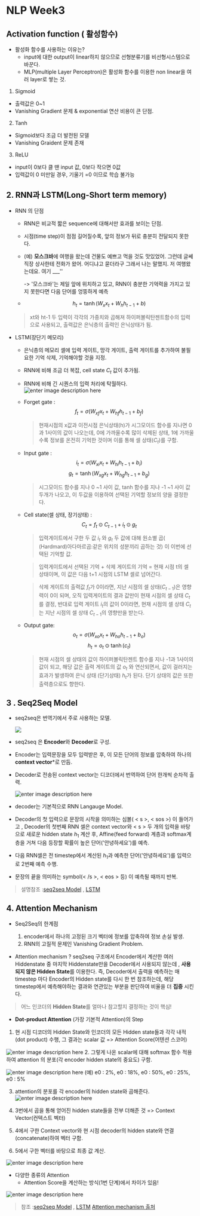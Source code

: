 # NLP Week3
 ## Activation function ( 활성함수)
 - 활성화 함수를 사용하는 이유는?
	 - input에 대한 output이 linear하지 않으므로 선형분류기를 비선형시스템으로 바꾼다.
	 - MLP(multiple Layer Perceptron)은 활성화 함수를 이용한 non linear을 여러 layer로 쌓는 것.
1. Sigmoid
- 출력값은 0~1
- Vanishing Gradient 문제 & exponential 연산 비용이 큰 단점.
2. Tanh
- Sigmoid보다 조금 더 발전된 모델
-  Vanishing Graident 문제 존재
3. ReLU
- input이 0보다 클 땐 input 값, 0보다 작으면 0값
- 입력값이 0 미만일 경우, 기울기 =0 이므로 학습 불가능
## 2.  RNN과 LSTM(Long-Short term memory)
- RNN 의 단점
	- RNN은 비교적 짧은 sequence에 대해서만 효과를 보이는 단점.
	- 시점(time step)이 점점 길어질수록, 앞의 정보가 뒤로 충분히 전달되지 못한다.
	- (예) **모스크바**에 여행을 왔는데 건물도 예쁘고 먹을 것도 맛있었어. 그런데 글쎄 직장 상사한테 전화가 왔어. 어디냐고 묻더라구 그래서 나는 말했지. 저 여행왔는데요. 여기 ___'' 
	
		->  '모스크바'는 제일 앞에 위치하고 있고, RNN이 충분한 기억력을 가지고 있지 못한다면 다음 단어를 엉뚱하게 예측
	- $$h_{t}=\tanh\left (  W_{x}x_{t}+W_{h}h_{t-1}+b \right )$$
	 > xt와 ht-1 두 입력이 각각의 가중치와 곱해져 하이퍼볼릭탄젠트함수의 입력으로 사용되고, 출력값은 은닉층의 출력인 은닉상태가 됨.

 - LSTM(장단기 메모리)
	 - 은닉층의 메모리 셀에 입력 게이트, 망각 게이트, 출력 게이트를 추가하여 불필요한 기억 삭제, 기억해야할 것을 지정.
	- RNN에 비해 조금 더 복잡, cell state $C_{t}$ 값이 추가됨.
	- RNN에 비해 긴 시퀀스의 입력 처리에 탁월하다. 
	![enter image description here](https://wikidocs.net/images/page/22888/vaniila_rnn_and_different_lstm_ver2.PNG)

	- Forget gate : 
	$$ f_{t}=\sigma \left ( W_{xf}x_{t}+ W_{hf}h_{t-1} + b_{f}\right ) $$
		> 현재시점의 x값과 이전시점 은닉상태(h)가 시그모이드 함수를 지나면 0과 1사이의 값이 나오는데, 0에 가까울수록 많이 삭제된 상태, 1에 가까울 수록 정보를 온전히 기억한 것이며 이를 통해 셀 상태($C_{t}$)를 구함.
	- Input gate :   
		$$i_{t}=\sigma \left ( W_{xi}x_{t}+ W_{hi}h_{t-1} + b_{i}\right )$$
		$$g_{t}=\tanh  \left ( W_{xg}x_{t}+ W_{hg}h_{t-1} + b_{g}\right)$$
	  > 시그모이드 함수를 지나 0 ~1 사이 값, tanh 함수를 지나 -1 ~1 사이 값 두개가 나오고, 이 두값을 이용하여 선택된 기억할 정보의 양을 결정한다.
	- Cell state(셀 상태, 장기상태) :   $$C_{t}=f_{t}\odot C_{t-1}+ i_{t}\odot g_{t}$$
	  >입력게이트에서 구한 두 값 $i_{t}$ 와 $g_{t}$ 두 값에 대해 원소별 곱( (Hardmard)아다마르곱:같은 위치의 성분끼리 곱하는 것) 이 이번에 선택된 기억할 값.
	  
	   >입력게이트에서 선택된 기억 + 삭제 게이트의 기억 = 현재 시점 t의 셀 상태이며, 
	   이 값은 다음 t+1 시점의 LSTM 셀로 넘어간다.

		>삭제 게이트의 출력값 $f_{t}$가 0이라면, 지난 시점의 셀 상태($C_{t-1}$)은 영향력이 0이 되며, 오직 입력게이트의 결과 값만이 현재 시점의 셀 상태 $C_{t}$를 결정, 반대로 입력 게이트 $i_{t}$의 값이 0이라면, 현재 시점의 셀 상태  $C_{t}$는 지난 시점의 셀 상태 $C_{t-1}$의 영향만을 받는다.
	   
	- Output gate: 
	$$ o_{t}=\sigma  \left ( W_{xo}x_{t}+ W_{ho}h_{t-1} + b_{o}\right )$$
	$$h_{t}= o_{t} \odot\tanh(c_{t})$$
		> 현재 시점의 셀 상태의 값이 하이퍼볼릭탄젠트 함수를 지나 -1과 1사이의 값이 되고, 해당 값은 출력 게이트의 값 $o_{t}$ 와 연산되면서, 값이 걸러지는 효과가 발생하여 은닉 상태 (단기상태) $h_{t}$가 된다. 단기 상태의 값은 또한 출력층으로도 향한다.

## 3 . Seq2Seq Model
-  seq2seq은 번역기에서 주로 사용하는 모델.
 
   ![](https://wikidocs.net/images/page/24996/%EC%8B%9C%ED%80%80%EC%8A%A4%ED%88%AC%EC%8B%9C%ED%80%80%EC%8A%A4.PNG)
	
- 	seq2seq 은 **Encoder**와 **Decoder**로 구성.
- Encoder는 입력문장을 모두 입력받은 후, 이 모든 단어의 정보를 압축하여 하나의 **context vector***로 만듬.
- Decoder로 전송된 context vector는 디코더에서 번역하여 단어 한개씩 순차적 출력.

  ![enter image description here](https://mblogthumb-phinf.pstatic.net/MjAyMDAxMjVfMTgz/MDAxNTc5ODgzODgxOTY4.9mZGRV9J_yzovNJzQ5gI03lyJvtUSlq2hDVkOaZB_Q0g.z_GZNj_cL2WJkk0YcwWSPFwSv0lb-FPzsGPL2GUzyvEg.PNG.sooftware/image.png?type=w800)

- decoder는 기본적으로 RNN Langauge Model.
- Decoder의 첫 입력으로 문장의 시작을 의미하는 심볼( < s >, < sos >) 이 들어가고 , Decoder의 첫번째 RNN 셀은 context vector와 < s > 두 개의 입력을 바탕으로 새로운 hidden state $h_{1}$ 계산 후, Affine(feed forward) 계층과 softmax계층을 거쳐 다음 등장할 확률이 높은 단어('안녕하세요')를 예측.
- 다음 RNN셀은 전 timestep에서 계산된 $h_{1}$과 예측한 단어('안녕하세요')를 입력으로 2번째 예측 수행.
- 문장의 끝을 의미하는 symbol(< /s >, < eos > 등) 이 예측될 때까지 반복.
> 설명참조 :[seq2seq Model](https://m.blog.naver.com/PostView.nhn?blogId=sooftware&logNo=221784419691&proxyReferer=https://www.google.com/)
, [LSTM](https://wikidocs.net/45101)

## 4. Attention Mechanism
 - Seq2Seq의 한계점
	 1. encoder에서 하나의 고정된 크기 벡터에 정보를 압축하여 정보 손실 발생.
	 2.  RNN의 고질적 문제인 Vanishing Gradient Problem.
	 
- Attention mechanism ?
	seq2seq 구조에서 Encoder에서 계산한 여러 Hiddenstate 중 마지막 Hiddenstate만을 Decoder에서 사용되지 않는데 , **사용되지 않은 Hidden State**를 이용한다.
	즉, Decoder에서 출력을 예측하는 매 timestep 마다 Encoder의 Hidden state를 다시 한 번 참조하는데,
	해당 timestep에서 예측해야하는 결과와 연관있는 부분을 판단하여 비율을 더 **집중** 시킨다.
> 어느 인코더의 **Hidden State**를 얼마나 참고할지 결정하는 것이 핵심!
- **Dot-product Attention** (가장 기본적 Attention)의 Step
 1. 현 시점 디코더의 Hidden State와 인코더의 모든 Hidden state들과 각각 내적(dot product) 수행, 그 결과는 scalar 값 => Attention Score(어텐션 스코어)   
 
![enter image description here](https://blogfiles.pstatic.net/MjAyMDAxMjVfODYg/MDAxNTc5ODg3OTY2MjI2.Z7Lu2gOy8dU_B143Iyzs-yvQVIknQyHpfAwfXJYrsLEg.hZle2mnoLTKWAhapEiE9nCQisfUe4PbzxRhODi8Vdtsg.PNG.sooftware/image.png)
 2. 그렇게 나온 scalar에 대해 softmax 함수 적용하여 attention 의 분포(각 encoder hidden state의 중요도) 구함.

![enter image description here](https://blogfiles.pstatic.net/MjAyMDAxMjVfMTIg/MDAxNTc5ODg4NDkxMDQz.miNLNdmdj0t3Ll12purypbOIE6PWRFijlxAF4ci5K28g.c-UT98v0QJumGmehmlwGkQ0bQxxV_jCKOCjOVH17ZcYg.PNG.sooftware/image.png)
	 (예) e0 : 2%, e0 : 18%, e0 : 50%, e0 : 25%, e0 : 5%

3. attention의 분포를 각 encoder의 hidden state와 곱해준다.
 ![enter image description here](https://blogfiles.pstatic.net/MjAyMDAxMjVfMjAy/MDAxNTc5ODg5MDU0ODE0.4Xwd762CrmUZ6sWY_IFoddKsPOrDm4v55c-b0JU-PXEg.cFn2Pmagh6s_lLgfXbkPdY2_O4gCOLqSKQf3yHwds6Mg.PNG.sooftware/image.png)

4. 3번에서 곱을 통해 얻어진 hidden state들을 전부 더해준 것 => Context Vector(컨텍스트 벡터)
5. 4에서 구한 Context vector와 현 시점 decoder의 hidden state와 연결(concatenate)하여 벡터 구함.
6.  5에서 구한 벡터를 바탕으로 최종 값 계산.

  ![enter image description here](https://blogfiles.pstatic.net/MjAyMDAxMjVfMTE5/MDAxNTc5ODg3ODE3MjE2.qoAGM2HdLouYzpNv8zjR9tjKAatY1h_MyOh6KLWCN70g.XhC_2dkTliEKeD4DiDAe6HqBV_rVnjqhQbXs3pYxf2wg.PNG.sooftware/image.png)

- 다양한 종류의 Attention 
	 - Attention Score을 계산하는 방식(1번 단계)에서 차이가 있음!
	 
![enter image description here](https://postfiles.pstatic.net/MjAyMDAxMjVfMjM2/MDAxNTc5ODg5NjkzMjAy.-nH6VxdzQQU4ZSQY-09AVaq_8WKfy2Ox1LhpsQeuQ0Ag.jTicYxSxPvM6AeN1AGEHjuPCc5uOAOP-tp7qS18isoog.PNG.sooftware/image.png?type=w773)
	
> 참조 :[seq2seq Model](https://m.blog.naver.com/PostView.nhn?blogId=sooftware&logNo=221784419691&proxyReferer=https://www.google.com/)
, [LSTM](https://wikidocs.net/45101)
[Attention mechanism 출처](https://blog.naver.com/sooftware/221784472231)
